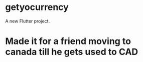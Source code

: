 # getyocurrency

A new Flutter project.

# Made it for a friend moving to canada till he gets used to CAD
